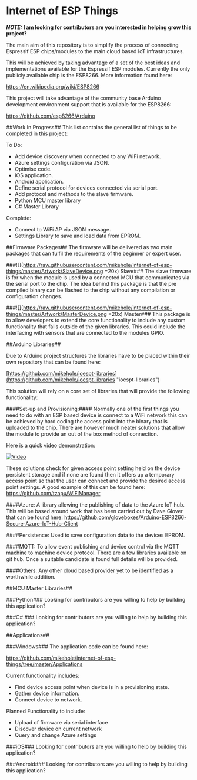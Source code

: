 # Internet of ESP Things

**_NOTE:_ I am looking for contributors are you interested in helping grow this project?**

The main aim of this repository is to simplify the process of connecting Espressif ESP chips/modules to the main cloud based IoT infrastructures. 

This will be achieved by taking advantage of a set of the best ideas and implementations available for the Espressif ESP modules. Currently the only publicly available chip is the ESP8266. More information found here:  

https://en.wikipedia.org/wiki/ESP8266

This project will take advantage of the community base Arduino development environment support that is available for the ESP8266:

https://github.com/esp8266/Arduino

##Work In Progress##
This list contains the general list of things to be completed in this project:

To Do:

- Add device discovery when connected to any WiFi network.
- Azure settings configuration via JSON.
- Optimise code.
- iOS application.
- Android application.
- Define serial protocol for devices connected via serial port.
- Add protocol and methods to the slave firmware.
- Python MCU master library
- C# Master Library
   

Complete:

- Connect to WiFi AP via JSON message.
- Settings Library to save and load data from EPROM.

##Firmware Packages##
The firmware will be delivered as two main packages that can fulfil the requirements of the beginner or expert user.  

###![](https://raw.githubusercontent.com/mikehole/internet-of-esp-things/master/Artwork/SlaveDevice.png =20x) Slave###
The slave firmware is for when the module is used by a connected MCU that communicates via the serial port to the chip. The idea behind this package is that the pre compiled binary can be flashed to the chip without any compilation or configuration changes.     

###![](https://raw.githubusercontent.com/mikehole/internet-of-esp-things/master/Artwork/MasterDevice.png =20x) Master###
This package is to allow developers to extend the core functionality to include any custom functionality that falls outside of the given libraries. This could include the interfacing with sensors that are connected to the modules GPIO. 

##Arduino Libraries##

Due to Arduino project structures the libraries have to be placed within their own repository that can be found here:

[https://github.com/mikehole/ioespt-libraries](https://github.com/mikehole/ioespt-libraries "ioespt-libraries")

This solution will rely on a core set of libraries that will provide the following functionality:  

####Set-up and Provisioning:####
Normally one of the first things you need to do with an ESP based device is connect to a WiFi network this can be achieved by hard coding the access point into the binary that is uploaded to the chip. There are however much neater solutions that allow the module to provide an out of the box method of connection.

Here is a quick video demonstration:

[![Video](https://i.ytimg.com/vi/nMpJDldm9oA/1.jpg?time=1456394675842)](https://youtu.be/nMpJDldm9oA)

These solutions check for given access point setting held on the device persistent storage and if none are found then it offers up a temporary access point so that the user can connect and provide the desired access point settings. A good example of this can be found here: https://github.com/tzapu/WiFiManager 

####Azure: 
A library allowing the publishing of data to the Azure IoT hub. This will be based around work that has been carried out by Dave Glover that can be found here: https://github.com/gloveboxes/Arduino-ESP8266-Secure-Azure-IoT-Hub-Client

####Persistence: 
Used to save configuration data to the devices EPROM.


####MQTT:
To allow event publishing and device control via the MQTT machine to machine device protocol. There are a few libraries available on git hub. Once a suitable candidate is found full details will be provided.

####Others:
Any other cloud based provider yet to be identified as a worthwhile addition.

##MCU Master Libraries##

###Python###
Looking for contributors are you willing to help by building this application?

###C# ###
Looking for contributors are you willing to help by building this application?

##Applications##

###Windows###
The application code can be found here:

https://github.com/mikehole/internet-of-esp-things/tree/master/Applications

Current functionality includes:

- Find device access point when device is in a provisioning state.
- Gather device information.
- Connect device to network.

Planned Functionality to include:

- Upload of firmware via serial interface
- Discover device on current network
- Query and change Azure settings 



###iOS###
Looking for contributors are you willing to help by building this application?

###Android###
Looking for contributors are you willing to help by building this application?




